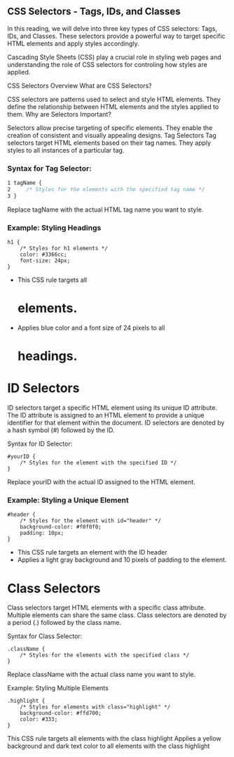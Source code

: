 
## CSS Selectors - Tags, IDs, and Classes

In this reading, we will delve into three key types of CSS selectors: Tags, IDs, and Classes. These selectors provide a powerful way to target specific HTML elements and apply styles accordingly.

Cascading Style Sheets (CSS) play a crucial role in styling web pages and understanding the role of CSS selectors for controling how styles are applied.

CSS Selectors Overview
What are CSS Selectors?

CSS selectors are patterns used to select and style HTML elements.
They define the relationship between HTML elements and the styles applied to them.
Why are Selectors Important?

Selectors allow precise targeting of specific elements.
They enable the creation of consistent and visually appealing designs.
Tag Selectors
Tag selectors target HTML elements based on their tag names. They apply styles to all instances of a particular tag.

### Syntax for Tag Selector:
```CSS
1 tagName {
2     /* Styles for the elements with the specified tag name */
3 }
```
Replace tagName with the actual HTML tag name you want to style.

### Example: Styling Headings

```
h1 { 
    /* Styles for h1 elements */ 
    color: #3366cc; 
    font-size: 24px; 
}
```

* This CSS rule targets all <h1> elements.
* Applies blue color and a font size of 24 pixels to all <h1> headings.

# ID Selectors
ID selectors target a specific HTML element using its unique ID attribute. The ID attribute is assigned to an HTML element to provide a unique identifier for that element within the document. ID selectors are denoted by a hash symbol (#) followed by the ID.

Syntax for ID Selector:
```
#yourID {
    /* Styles for the element with the specified ID */
}
```

Replace yourID with the actual ID assigned to the HTML element.

### Example: Styling a Unique Element
```
#header {
    /* Styles for the element with id="header" */ 
    background-color: #f0f0f0; 
    padding: 10px; 
}
```

* This CSS rule targets an element with the ID header
* Applies a light gray background and 10 pixels of padding to the element.

# Class Selectors
Class selectors target HTML elements with a specific class attribute. Multiple elements can share the same class. Class selectors are denoted by a period (.) followed by the class name.

Syntax for Class Selector:
```
.className {
    /* Styles for the elements with the specified class */
}
```
Replace className with the actual class name you want to style.

Example: Styling Multiple Elements
```
.highlight { 
    /* Styles for elements with class="highlight" */
    background-color: #ffd700; 
    color: #333; 
}
```
This CSS rule targets all elements with the class highlight
Applies a yellow background and dark text color to all elements with the class highlight
